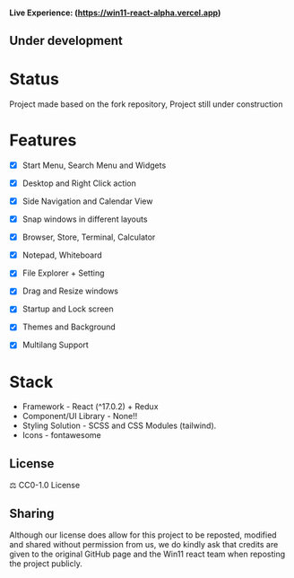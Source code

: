 
#### Live Experience: (https://win11-react-alpha.vercel.app)

## Under development

# Status

Project made based on the fork repository, Project still under construction

# Features

- [x] Start Menu, Search Menu and Widgets
- [x] Desktop and Right Click action
- [x] Side Navigation and Calendar View
- [x] Snap windows in different layouts
- [x] Browser, Store, Terminal, Calculator
- [x] Notepad, Whiteboard
- [x] File Explorer + Setting
- [x] Drag and Resize windows
- [x] Startup and Lock screen
- [x] Themes and Background
- [x] Multilang Support



# Stack

- Framework - React (^17.0.2) + Redux
- Component/UI Library - None!!
- Styling Solution - SCSS and CSS Modules (tailwind).
- Icons - fontawesome


## License

⚖️ CC0-1.0 License

## Sharing

Although our license does allow for this project to be reposted, modified and shared without permission from us, we do kindly ask that credits are given to the original GitHub page and the Win11 react team when reposting the project publicly.

